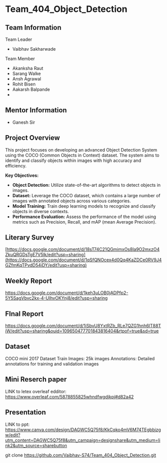 # Team_404_Object_Detection
## Team Information
Team Leader
- Vaibhav Sakharwade

Team Member
- Akanksha Raut
- Sarang Walke
- Ansh Agrawal
- Rohit Bisen
- Aakarsh Balpande
- 

  

## Mentor Information
- Ganesh Sir

## Project Overview
This project focuses on developing an advanced Object Detection System using the COCO (Common Objects in Context) dataset. The system aims to identify and classify objects within images with high accuracy and efficiency.

**Key Objectives:**
- **Object Detection:** Utilize state-of-the-art algorithms to detect objects in images.
- **Dataset:** Leverage the COCO dataset, which contains a large number of images with annotated objects across various categories.
- **Model Training:** Train deep learning models to recognize and classify objects in diverse contexts.
- **Performance Evaluation:** Assess the performance of the model using metrics such as Precision, Recall, and mAP (mean Average Precision).


## Literary Survey
[https://docs.google.com/document/d/18sT74C21QGmimxOs8la9O2mxzO4ZkuQRGDsTgE7V5lk/edit?usp=sharing](https://docs.google.com/document/d/1qSfQNOcex4d0Qq4KaZDCe0RV9J4GZfmKqTPvdD54iDY/edit?usp=sharing)

## Weekly Report 
https://docs.google.com/document/d/1keh3uLOB0jADPfp2-5Y5SagVbvc2kx-4-UIhvOKYnj8/edit?usp=sharing

## FInal Report
https://docs.google.com/document/d/1iSbvU8YxtRZb_RLe7QZG1hnh6lT88TiW/edit?usp=sharing&ouid=109650477701843816404&rtpof=true&sd=true

## Dataset
COCO mini 2017 Dataset
Train Images:  25k images
Annotations: Detailed annotations for training and validation images

## Mini Reserch paper 
LINK to letex overleaf edditor: https://www.overleaf.com/5878855825whndfwgdjkpj#d82a42

## Presentation
LINK to ppt: https://www.canva.com/design/DAGWC5Q75f8/KkCqko4mV6M74TEgbbjzgw/edit?utm_content=DAGWC5Q75f8&utm_campaign=designshare&utm_medium=link2&utm_source=sharebutton

git clone https://github.com/Vaibhav-S74/Team_404_Object_Detection.git
